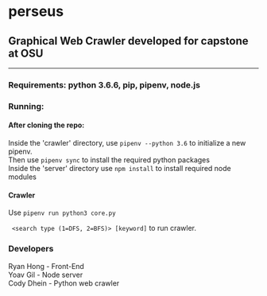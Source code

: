 # perseus
## Graphical Web Crawler developed for capstone at OSU
----------------------------
### Requirements: python 3.6.6, pip, pipenv, node.js
### Running:
#### After cloning the repo:
Inside the 'crawler' directory, use <code>pipenv --python 3.6</code> to initialize a new pipenv. <br/>
Then use <code>pipenv sync</code> to install the required python packages <br/>
Inside the 'server' directory use <code>npm install</code> to install required node modules <br/>

#### Crawler
Use <code>pipenv run python3 core.py <logfile name> <start page url> <search depth> <search type (1=DFS, 2=BFS)> [keyword]</code> to run crawler.

### Developers
Ryan Hong - Front-End<br/>
Yoav Gil - Node server<br/>
Cody Dhein - Python web crawler
